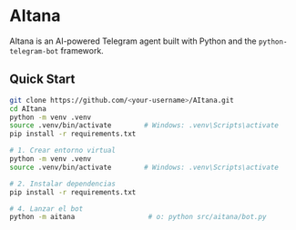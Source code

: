 # AItana

AItana is an AI-powered Telegram agent built with Python and the
`python-telegram-bot` framework.

## Quick Start

```bash
git clone https://github.com/<your-username>/AItana.git
cd AItana
python -m venv .venv
source .venv/bin/activate        # Windows: .venv\Scripts\activate
pip install -r requirements.txt

# 1. Crear entorno virtual
python -m venv .venv
source .venv/bin/activate        # Windows: .venv\Scripts\activate

# 2. Instalar dependencias
pip install -r requirements.txt

# 4. Lanzar el bot
python -m aitana                  # o: python src/aitana/bot.py
